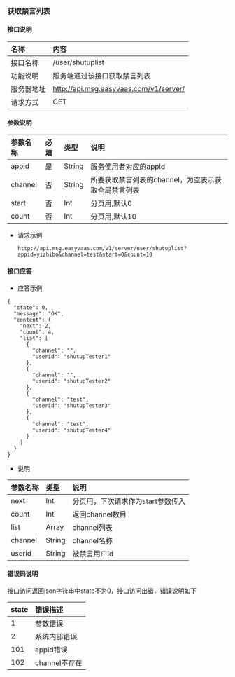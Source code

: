 ### 获取禁言列表
#### 接口说明

| 名称 | 内容 |
|:--|:--|
| 接口名称     | /user/shutuplist |
| 功能说明|   服务端通过该接口获取禁言列表    |
| 服务器地址| http://api.msg.easyvaas.com/v1/server/ |
| 请求方式| GET |

#### 参数说明

| 参数名称 | 必填 | 类型 |说明 |
|:--|:--|:--|:--|
| appid      | 是 | String | 服务使用者对应的appid |
| channel    | 否 | String | 所要获取禁言列表的channel，为空表示获取全局禁言列表 |
| start|  否     |   Int | 分页用,默认0|
| count|  否     |   Int | 分页用,默认10|

* 请求示例

	```
	http://api.msg.easyvaas.com/v1/server/user/shutuplist?appid=yizhibo&channel=test&start=0&count=10
	```

#### 接口应答

* 应答示例

```
{
  "state": 0,
  "message": "OK",
  "content": {
    "next": 2,
    "count": 4,
    "list": [
      {
        "channel": "",
        "userid": "shutupTester1"
      },
      {
        "channel": "",
        "userid": "shutupTester2"
      },
      {
        "channel": "test",
        "userid": "shutupTester3"
      },
      {
        "channel": "test",
        "userid": "shutupTester4"
      }
    ]
  }
}
```
 * 说明

| 参数名称 | 类型 |说明 |
|:--|:--|:--|
| next  | Int | 分页用，下次请求作为start参数传入 |
| count|   Int | 返回channel数目 |
| list|   Array | channel列表 |
| channel|   String | channel名称 |
| userid|   String | 被禁言用户id |


#### 错误码说明
接口访问返回json字符串中state不为0，接口访问出错，错误说明如下

| state | 错误描述 |
|:--|:--|
| 1     | 参数错误 |
| 2     | 系统内部错误 |
| 101   | appid错误 |
| 102   | channel不存在 |




